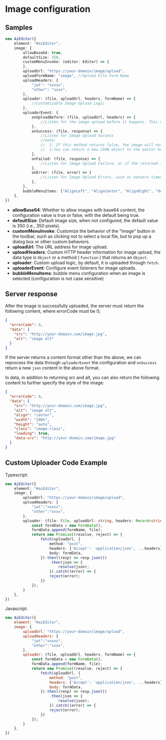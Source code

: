 # Image configuration

## Samples

```typescript
new AiEditor({
    element: "#aiEditor",
    image: {
        allowBase64: true,
        defaultSize: 350,
        customMenuInvoke: (editor: Editor) => {
        },
        uploadUrl: "https://your-domain/image/upload",
        uploadFormName: "image", //Upload File Form Name
        uploadHeaders: {
            "jwt": "xxxxx",
            "other": "xxxx",
        },
        uploader: (file, uploadUrl, headers, formName) => {
            //Customizable Image Upload Logic
        },
        uploaderEvent: {
            onUploadBefore: (file, uploadUrl, headers) => {
                //Listen for the image upload before it happens. This method can be left without returning any content, but if it returns false, the upload will be aborted.
            },
            onSuccess: (file, response) => {
                //Listen for Image Upload Success
                //note:
                //  1. If this method returns false, the image will not be inserted into the editor.
                //  2.You can return a new JSON object to the editor here.
            },
            onFailed: (file, response) => {
                //Listen for Image Upload Failure, or if the returned JSON information is incorrect.
            },
            onError: (file, error) => {
                //Listen for Image Upload Errors, such as network timeouts, etc.
            },
        },
        bubbleMenuItems: ["AlignLeft", "AlignCenter", "AlignRight", "delete"]
    },
})
```


- **allowBase64**: Whether to allow images with base64 content, the configuration value is true or false, with the default being true.
- **defaultSize**: Default image size, when not configured, the default value is 350 (i.e., 350 pixels).
- **customMenuInvoke**: Customize the behavior of the "Image" button in the toolbar, such as clicking not to select a local file, but to pop up a dialog box or other custom behaviors.
- **uploadUrl**: The URL address for image upload.
- **uploadHeaders**: Custom HTTP header information for image upload, the data type is `Object` or a method ( `Function` ) that returns an `Object`.
- **uploader**: Custom upload logic, by default, it is uploaded through `fetch`.
- **uploaderEvent**: Configure event listeners for image uploads.
- **bubbleMenuItems**: bubble menu configuration when an image is selected (configuration is not case sensitive)


## Server response

After the image is successfully uploaded, the server must return the following content, where errorCode must be 0;

```json
{
  "errorCode": 0,
  "data": {
    "src": "http://your-domain.com/image.jpg",
    "alt": "image alt"
  }
}
```

If the server returns a content format other than the above, we can reprocess the data through `uploaderEvent` the configuration and `onSuccess` return a new `json` content in the above format.

In data, in addition to returning src and alt, you can also return the following content to further specify the style of the image:

```json
{
  "errorCode": 0,
  "data": {
    "src": "http://your-domain.com/image.jpg",
    "alt": "image alt",
    "align": "center",
    "width": "100%",
    "height": "auto",
    "class": "image-class",
    "loading": true,
    "data-src": "http://your-domain.com/image.jpg"
  }
}
```


## Custom Uploader Code Example

Typescript:

```typescript
new AiEditor({
    element: "#aiEditor",
    image: {
        uploadUrl: "https://your-domain/image/upload",
        uploadHeaders: {
            "jwt":"xxxxx",
            "other":"xxxx",
        },
        uploader: (file: File, uploadUrl: string, headers: Record<string, any>, formName: string): Promise<Record<string, any>> => {
            const formData = new FormData();
            formData.append(formName, file);
            return new Promise((resolve, reject) => {
                fetch(uploadUrl, {
                    method: "post",
                    headers: {'Accept': 'application/json', ...headers},
                    body: formData,
                }).then((resp) => resp.json())
                    .then(json => {
                        resolve(json);
                    }).catch((error) => {
                    reject(error);
                })
            });
        }
    },
})
```

Javascript:


```js
new AiEditor({
    element: "#aiEditor",
    image: {
        uploadUrl: "https://your-domain/image/upload",
        uploadHeaders: {
            "jwt":"xxxxx",
            "other":"xxxx",
        },
        uploader: (file, uploadUrl, headers, formName) => {
            const formData = new FormData();
            formData.append(formName, file);
            return new Promise((resolve, reject) => {
                fetch(uploadUrl, {
                    method: "post",
                    headers: {'Accept': 'application/json', ...headers},
                    body: formData,
                }).then((resp) => resp.json())
                    .then(json => {
                        resolve(json);
                    }).catch((error) => {
                    reject(error);
                })
            });
        }
    },
})
```